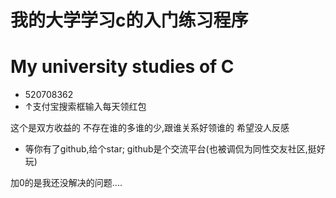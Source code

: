 # 我的大学学习c的入门练习程序
# My university studies of C

- 520708362
- ↑支付宝搜索框输入每天领红包

这个是双方收益的
不存在谁的多谁的少,跟谁关系好领谁的
希望没人反感

- 等你有了github,给个star;
github是个交流平台(也被调侃为同性交友社区,挺好玩)

加0的是我还没解决的问题....
